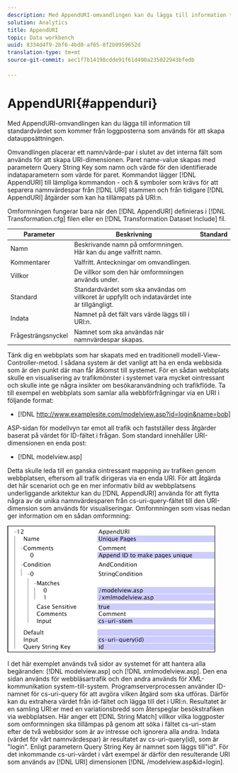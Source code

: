 ```yaml
---
description: Med AppendURI-omvandlingen kan du lägga till information till standardvärdet som kommer från loggposterna som används för att skapa datauppsättningen.
solution: Analytics
title: AppendURI
topic: Data workbench
uuid: 8334d4f9-2bf6-4bd0-af65-8f2b0959652d
translation-type: tm+mt
source-git-commit: aec1f7b14198cdde91f61d490a235022943bfedb

---
```



# AppendURI{#appenduri}

Med AppendURI-omvandlingen kan du lägga till information till standardvärdet som kommer från loggposterna som används för att skapa datauppsättningen.

Omvandlingen placerar ett namn/värde-par i slutet av det interna fält som används för att skapa URI-dimensionen. Paret name-value skapas med parametern Query String Key som namn och värde för den identifierade indataparametern som värde för paret. Kommandot lägger [!DNL AppendURI] till lämpliga kommandon - och &amp; symboler som krävs för att separera namnvärdespar från [!DNL URI] stammen och från tidigare [!DNL AppendURI] åtgärder som kan ha tillämpats på URI:n.

Omformningen fungerar bara när den [!DNL AppendURI] definieras i [!DNL Transformation.cfg] filen eller en [!DNL Transformation Dataset Include] fil.

| Parameter | Beskrivning | Standard |
|---|---|---|
| Namn | Beskrivande namn på omformningen. Här kan du ange valfritt namn. |  |
| Kommentarer | Valfritt. Anteckningar om omvandlingen. |  |
| Villkor | De villkor som den här omformningen används under. |  |
| Standard | Standardvärdet som ska användas om villkoret är uppfyllt och indatavärdet inte är tillgängligt. |  |
| Indata | Namnet på det fält vars värde läggs till i URI:n. |  |
| Frågesträngsnyckel | Namnet som ska användas när namnvärdespar skapas. |  |

Tänk dig en webbplats som har skapats med en traditionell modell-View-Controller-metod. I sådana system är det vanligt att ha en enda webbsida som är den punkt där man får åtkomst till systemet. För en sådan webbplats skulle en visualisering av trafikmönster i systemet vara mycket ointressant och skulle inte ge några insikter om besökaranvändning och trafikflöde. Ta till exempel en webbplats som samlar alla webbförfrågningar via en URI i följande format:

* [!DNL http://www.examplesite.com/modelview.asp?id=login&name=bob]

ASP-sidan för modellvyn tar emot all trafik och fastställer dess åtgärder baserat på värdet för ID-fältet i frågan. Som standard innehåller URI-dimensionen en enda post:

* [!DNL modelview.asp]

Detta skulle leda till en ganska ointressant mappning av trafiken genom webbplatsen, eftersom all trafik dirigeras via en enda URI. För att åtgärda det här scenariot och ge en mer informativ bild av webbplatsens underliggande arkitektur kan du [!DNL AppendURI] använda för att flytta några av de unika namnvärdesparen från cs-uri-query-fältet till den URI-dimension som används för visualiseringar. Omformningen som visas nedan ger information om en sådan omformning:

![](assets/cfg_TransformationType_AppendURI.png)

I det här exemplet används två sidor av systemet för att hantera alla begäranden: [!DNL modelview.asp] och [!DNL xmlmodelview.asp]. Den ena sidan används för webbläsartrafik och den andra används för XML-kommunikation system-till-system. Programserverprocessen använder ID-namnet för cs-uri-query för att avgöra vilken åtgärd som ska utföras. Därför kan du extrahera värdet från id-fältet och lägga till det i URI:n. Resultatet är en samling URI:er med en variationsbredd som återspeglar besökstrafiken via webbplatsen. Här anger ett [!DNL String Match] villkor vilka loggposter som omformningen ska tillämpas på genom att söka i fältet cs-uri-stam efter de två webbsidor som är av intresse och ignorera alla andra. Indata (värdet för vårt namnvärdespar) är resultatet av cs-uri-query(id), som är &quot;login&quot;. Enligt parametern Query String Key är namnet som läggs till&quot;id&quot;. För det inkommande cs-uri-värdet i vårt exempel är därför den resulterande URI som används av [!DNL URI] dimensionen [!DNL /modelview.asp&id=login].
